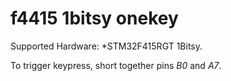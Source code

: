 # f4415 1bitsy onekey

Supported Hardware: *STM32F415RGT 1Bitsy.

To trigger keypress, short together pins *B0* and *A7*.

